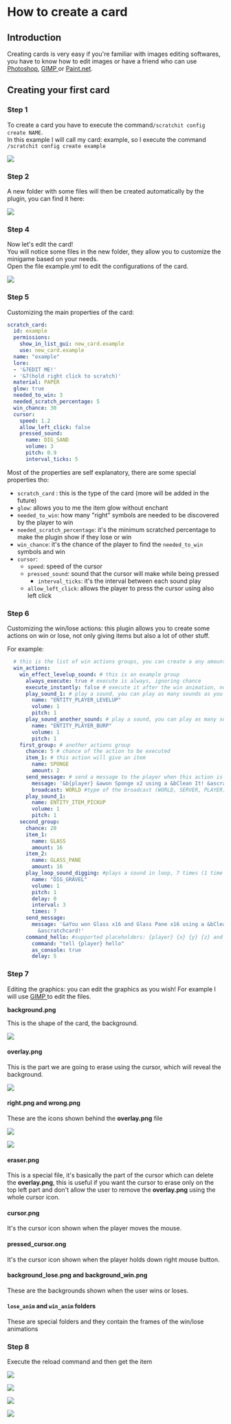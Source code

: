 # How to create a card

## Introduction

Creating cards is very easy if you're familiar with images editing softwares, you have to know how to edit images or have a friend who can use [Photoshop](https://www.adobe.com/products/photoshop.html), [GIMP ](https://www.gimp.org/)or [Paint.net](https://www.getpaint.net/download.html).

## Creating your first card

### Step 1

To create a card you have to execute the command`/scratchit config create NAME`.  
In this example I will call my card: example, so I execute the command `/scratchit config create example`

![](../../.gitbook/assets/immagine%20%2819%29.png)

### Step 2

A new folder with some files will then be created automatically by the plugin, you can find it here:

![](../../.gitbook/assets/immagine%20%282%29.png)

### Step 4

Now let's edit the card!  
You will notice some files in the new folder, they allow you to customize the minigame based on your needs.  
Open the file example.yml to edit the configurations of the card.

![](../../.gitbook/assets/immagine%20%289%29.png)

### Step 5

Customizing the main properties of the card:

```yaml
scratch_card:
  id: example
  permissions:
    show_in_list_gui: new_card.example
    use: new_card.example
  name: "example"
  lore:
  - '&7EDIT ME!'
  - '&7(hold right click to scratch)'
  material: PAPER
  glow: true
  needed_to_win: 3
  needed_scratch_percentage: 5
  win_chance: 30
  cursor:
    speed: 1.2
    allow_left_click: false
    pressed_sound:
      name: DIG_SAND
      volume: 3
      pitch: 0.9
      interval_ticks: 5
```

Most of the properties are self explanatory, there are some special properties tho:

* `scratch_card` : this is the type of the card \(more will be added in the future\)
* `glow`: allows you to me the item glow without enchant
* `needed_to_win`: how many "right" symbols are needed to be discovered by the player to win
* `needed_scratch_percentage`: it's the minimum scratched percentage to make the plugin show if they lose or win
* `win_chance`: it's the chance of the player to find the `needed_to_win` symbols and win
* `cursor`:
  * `speed`: speed of the cursor
  * `pressed_sound`: sound that the cursor will make while being pressed
    * `interval_ticks`: it's the interval between each sound play
  * `allow_left_click`: allows the player to press the cursor using also left click

### Step 6

Customizing the win/lose actions: this plugin allows you to create some actions on win or lose, not only giving items but also a lot of other stuff.

For example:

```yaml
  # this is the list of win actions groups, you can create a any amount you want
  win_actions: 
    win_effect_levelup_sound: # this is an example group
      always_execute: true # execute is always, ignoring chance
      execute_instantly: false # execute it after the win animation, not instantly
      play_sound_1: # play a sound, you can play as many sounds as you want
        name: "ENTITY_PLAYER_LEVELUP"
        volume: 1
        pitch: 1
      play_sound_another_sound: # play a sound, you can play as many sounds as you want
        name: "ENTITY_PLAYER_BURP"
        volume: 1
        pitch: 1
    first_group: # another actions group
      chance: 5 # chance of the action to be executed
      item_1: # this action will give an item
        name: SPONGE
        amount: 2
      send_message: # send a message to the player when this action is executed
        message: '&b{player} &awon Sponge x2 using a &bClean It! &ascratchcard!'
        broadcast: WORLD #type of the broadcast (WORLD, SERVER, PLAYER)
      play_sound_1:
        name: ENTITY_ITEM_PICKUP
        volume: 1
        pitch: 1
    second_group:
      chance: 20
      item_1:
        name: GLASS
        amount: 16
      item_2:
        name: GLASS_PANE
        amount: 16
      play_loop_sound_digging: #plays a sound in loop, 7 times (1 time each 3 ticks)
        name: "DIG_GRAVEL"
        volume: 1
        pitch: 1
        delay: 0
        interval: 3
        times: 7
      send_message:
        message: '&aYou won Glass x16 and Glass Pane x16 using a &bClean It!
          &ascratchcard!'
      command_hello: #supported placeholders: {player} {x} {y} {z} and PlaceholderAPI
        command: "tell {player} hello" 
        as_console: true
        delay: 5
```

### Step 7

Editing the graphics: you can edit the graphics as you wish! For example I will use [GIMP ](https://www.gimp.org/)to edit the files.

**background.png**

This is the shape of the card, the background.

![](../../.gitbook/assets/immagine%20%2810%29.png)

#### overlay.png

This is the part we are going to erase using the cursor, which will reveal the background.

![](../../.gitbook/assets/immagine%20%2815%29.png)

#### right.png and wrong.png

These are the icons shown behind the **overlay.png** file

![](../../.gitbook/assets/immagine%20%2814%29.png)

![](../../.gitbook/assets/immagine%20%285%29.png)

#### eraser.png

This is a special file, it's basically the part of the cursor which can delete the **overlay.png**, this is useful if you want the cursor to erase only on the top left part and don't allow the user to remove the **overlay.png** using the whole cursor icon.

#### cursor.png

It's the cursor icon shown when the player moves the mouse.

#### pressed\_cursor.ong

It's the cursor icon shown when the player holds down right mouse button.

#### background\_lose.png and background\_win.png

These are the backgrounds shown when the user wins or loses.

#### `lose_anim` and `win_anim` folders

These are special folders and they contain the frames of the win/lose animations

### Step 8

Execute the reload command and then get the item

![](../../.gitbook/assets/immagine%20%2818%29.png)

![](../../.gitbook/assets/immagine%20%2813%29.png)

![](../../.gitbook/assets/immagine%20%281%29.png)

![](../../.gitbook/assets/immagine.png)





